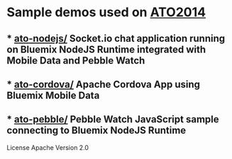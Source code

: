 # Sample demos used on [ATO2014](http://allthingsopen.org)

## * [ato-nodejs/](./ato-nodejs) Socket.io chat application running on Bluemix NodeJS Runtime integrated with Mobile Data and Pebble Watch
## * [ato-cordova/](./ato-cordova) Apache Cordova App using Bluemix Mobile Data
## * [ato-pebble/](./ato-pebble) Pebble Watch JavaScript sample connecting to Bluemix NodeJS Runtime



License Apache Version 2.0
